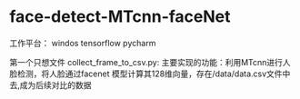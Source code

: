 # face-detect-MTcnn-faceNet
工作平台：
windos
tensorflow
pycharm


第一个只想文件 collect_frame_to_csv.py:
主要实现的功能：利用MTcnn进行人脸检测，将人脸通过facenet 模型计算其128维向量，存在/data/data.csv文件中去,成为后续对比的数据



